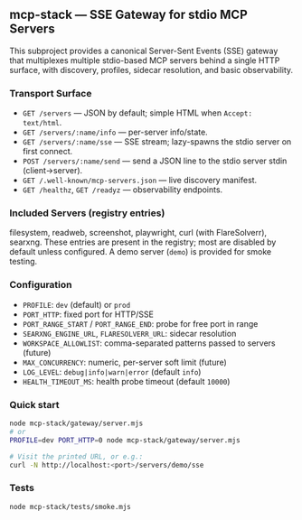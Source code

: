 ## mcp-stack — SSE Gateway for stdio MCP Servers

This subproject provides a canonical Server-Sent Events (SSE) gateway that multiplexes multiple stdio-based MCP servers behind a single HTTP surface, with discovery, profiles, sidecar resolution, and basic observability.

### Transport Surface
- `GET /servers` — JSON by default; simple HTML when `Accept: text/html`.
- `GET /servers/:name/info` — per-server info/state.
- `GET /servers/:name/sse` — SSE stream; lazy-spawns the stdio server on first connect.
- `POST /servers/:name/send` — send a JSON line to the stdio server stdin (client→server).
- `GET /.well-known/mcp-servers.json` — live discovery manifest.
- `GET /healthz`, `GET /readyz` — observability endpoints.

### Included Servers (registry entries)
filesystem, readweb, screenshot, playwright, curl (with FlareSolverr), searxng. These entries are present in the registry; most are disabled by default unless configured. A demo server (`demo`) is provided for smoke testing.

### Configuration
- `PROFILE`: `dev` (default) or `prod`
- `PORT_HTTP`: fixed port for HTTP/SSE
- `PORT_RANGE_START` / `PORT_RANGE_END`: probe for free port in range
- `SEARXNG_ENGINE_URL`, `FLARESOLVERR_URL`: sidecar resolution
- `WORKSPACE_ALLOWLIST`: comma-separated patterns passed to servers (future)
- `MAX_CONCURRENCY`: numeric, per-server soft limit (future)
- `LOG_LEVEL`: `debug|info|warn|error` (default `info`)
- `HEALTH_TIMEOUT_MS`: health probe timeout (default `10000`)

### Quick start

```bash
node mcp-stack/gateway/server.mjs
# or
PROFILE=dev PORT_HTTP=0 node mcp-stack/gateway/server.mjs

# Visit the printed URL, or e.g.:
curl -N http://localhost:<port>/servers/demo/sse
```

### Tests
```bash
node mcp-stack/tests/smoke.mjs
```


